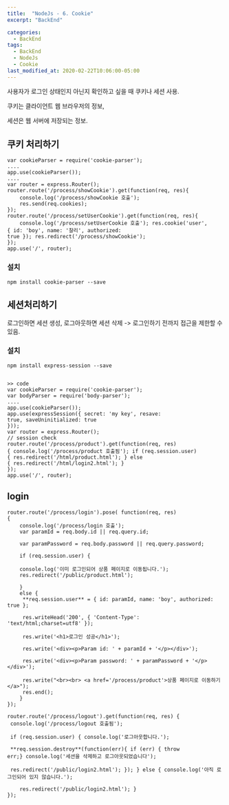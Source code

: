 ```yaml
---
title:  "NodeJs - 6. Cookie"
excerpt: "BackEnd"

categories:
  - BackEnd
tags:
  - BackEnd
  - NodeJs
  - Cookie
last_modified_at: 2020-02-22T10:06:00-05:00
---
```


사용자가 로그인 상태인지 아닌지 확인하고 싶을 때 쿠키나 세션 사용.

쿠키는 클라이언트 웹 브라우저의 정보,

세션은 웹 서버에 저장되는 정보.

## **쿠키 처리하기**

    
    var cookieParser = require('cookie-parser');
    ....
    app.use(cookieParser());
    ....
    var router = express.Router();
    router.route('/process/showCookie').get(function(req, res){
    	console.log('/process/showCookie 호출'); 
    	res.send(req.cookies);
    });
    router.route('/process/setUserCookie').get(function(req, res){
    	console.log('/process/setUserCookie 호출'); res.cookie('user', { id: 'boy', name: '찰리', authorized: true }); res.redirect('/process/showCookie');
    });
    app.use('/', router);

### 설치

    
    npm install cookie-parser --save

## **세션처리하기**

로그인하면 세션 생성, 로그아웃하면 세션 삭제 -> 로그인하기 전까지 접근을 제한할 수 있음.

### 설치

    
    npm install express-session --save

    
    >> code
    var cookieParser = require('cookie-parser');
    var bodyParser = require('body-parser');
    ....
    app.use(cookieParser());
    app.use(expressSession({ secret: 'my key', resave: true, saveUninitialized: true
    }));
    var router = express.Router();
    // session check
    router.route('/process/product').get(function(req, res) { console.log('/process/product 호출됨'); if (req.session.user) { res.redirect('/html/product.html'); } else { res.redirect('/html/login2.html'); }
    });
    app.use('/', router);

## login

    
    router.route('/process/login').pose( function(req, res)
    {
    	console.log('/process/login 호출'); 
    	var paramId = req.body.id || req.query.id; 
    
    	var paramPassword = req.body.password || req.query.password;
    
    	if (req.session.user) { 
    
    	console.log('이미 로그인되어 상품 페이지로 이동됩니다.'); 
    	res.redirect('/public/product.html');
    
    	} 
    	else {
    	 **req.session.user** = { id: paramId, name: 'boy', authorized: true }; 
    	
    	 res.writeHead('200', { 'Content-Type': 'text/html;charset=utf8' }); 
    	
    	 res.write('<h1>로그인 성공</h1>'); 
    	
    	 res.write('<div><p>Param id: ' + paramId + '</p></div>'); 
    	
    	 res.write('<div><p>Param password: ' + paramPassword + '</p></div>'); 
    	
    	 res.write("<br><br> <a href='/process/product'>상품 페이지로 이동하기</a>"); 
    	 res.end(); 
    	}
    });
    
    router.route('/process/logout').get(function(req, res) {
     console.log('/process/logout 호출됨');
    
     if (req.session.user) { console.log('로그아웃합니다.'); 
    
     **req.session.destroy**(function(err){ if (err) { throw err;} console.log('세션을 삭제하고 로그아웃되었습니다');
    
     res.redirect('/public/login2.html'); }); } else { console.log('아직 로그인되어 있지 않습니다.'); 
    
    	res.redirect('/public/login2.html'); }
    });